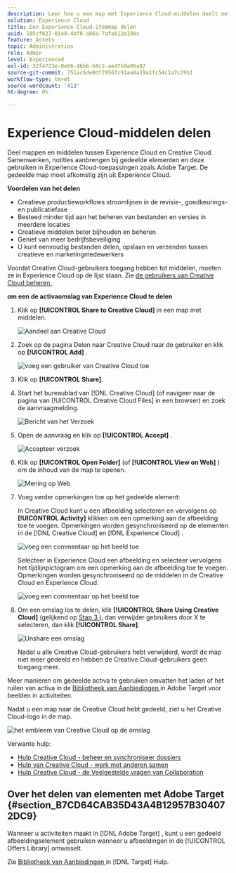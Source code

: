 ```yaml
---
description: Leer hoe u een map met Experience Cloud-middelen deelt met Creative Cloud-gebruikers.
solution: Experience Cloud
title: Een Experience Cloud-itemmap delen
uuid: 105cf627-0148-4bf8-ab6a-7afa612e198c
feature: Assets
topic: Administration
role: Admin
level: Experienced
exl-id: 32f4723e-0e66-46b6-b0c2-ae47b9a06a87
source-git-commit: 751ac6de0df2956fc91aa8a19a1fc54c1a7c29b1
workflow-type: tm+mt
source-wordcount: '413'
ht-degree: 0%

---
```


# Experience Cloud-middelen delen

Deel mappen en middelen tussen Experience Cloud en Creative Cloud. Samenwerken, notities aanbrengen bij gedeelde elementen en deze gebruiken in Experience Cloud-toepassingen zoals Adobe Target. De gedeelde map moet afkomstig zijn uit Experience Cloud.

**Voordelen van het delen**

* Creatieve productieworkflows stroomlijnen in de revisie-, goedkeurings- en publicatiefase
* Besteed minder tijd aan het beheren van bestanden en versies in meerdere locaties
* Creatieve middelen beter bijhouden en beheren
* Geniet van meer bedrijfsbeveiliging
* U kunt eenvoudig bestanden delen, opslaan en verzenden tussen creatieve en marketingmedewerkers

Voordat Creative Cloud-gebruikers toegang hebben tot middelen, moeten ze in Experience Cloud op de lijst staan. Zie [ de gebruikers van Creative Cloud beheren ](manage-cc-users.md).

**om een de activaomslag van Experience Cloud te delen**

1. Klik op **[!UICONTROL Share to Creative Cloud]** in een map met middelen.

   ![ Aandeel aan Creative Cloud ](../../assets/asset-share-cc.png)
1. Zoek op de pagina Delen naar Creative Cloud naar de gebruiker en klik op **[!UICONTROL Add]** .

   ![ voeg een gebruiker van Creative Cloud toe ](../../assets/asset-share-cc-page.png)

1. Klik op **[!UICONTROL Share]**.
1. Start het bureaublad van [!DNL Creative Cloud] (of navigeer naar de pagina van [!UICONTROL Creative Cloud Files] in een browser) en zoek de aanvraagmelding.

   ![ Bericht van het Verzoek ](../../assets/cc_share_request.png)
1. Open de aanvraag en klik op **[!UICONTROL Accept]** .

   ![ Accepteer verzoek ](../../assets/cc_share_accept.png)
1. Klik op **[!UICONTROL Open Folder]** (of **[!UICONTROL View on Web]** ) om de inhoud van de map te openen.

   ![ Mening op Web ](../../assets/creative_cloud_open_folder.png)
1. Voeg verder opmerkingen toe op het gedeelde element:

   In Creative Cloud kunt u een afbeelding selecteren en vervolgens op **[!UICONTROL Activity]** klikken om een opmerking aan de afbeelding toe te voegen. Opmerkingen worden gesynchroniseerd op de elementen in de [!DNL Creative Cloud] en [!DNL Experience Cloud] .

   ![ voeg een commentaar op het beeld ](../../assets/asset_comment_cc.png) toe

   Selecteer in Experience Cloud een afbeelding en selecteer vervolgens het tijdlijnpictogram om een opmerking aan de afbeelding toe te voegen. Opmerkingen worden gesynchroniseerd op de middelen in de Creative Cloud en Experience Cloud.

   ![ voeg een commentaar op het beeld ](../../assets/asset_comment_mac.png) toe

1. Om een omslag los te delen, klik **[!UICONTROL Share Using Creative Cloud]** (gelijkend op [ Stap 3 ](share.md)), dan verwijder gebruikers door X te selecteren, dan klik **[!UICONTROL Share]**.

   ![ Unshare een omslag ](../../assets/asset_remove_user.png)

   Nadat u alle Creative Cloud-gebruikers hebt verwijderd, wordt de map niet meer gedeeld en hebben de Creative Cloud-gebruikers geen toegang meer.

Meer manieren om gedeelde activa te gebruiken omvatten het laden of het ruilen van activa in de [ Bibliotheek van Aanbiedingen ](https://experienceleague.adobe.com/docs/target/using/experiences/offers/manage-content.html?lang=nl-NL) in Adobe Target voor beelden in activiteiten.

Nadat u een map naar de Creative Cloud hebt gedeeld, ziet u het Creative Cloud-logo in de map.

![ het embleem van Creative Cloud op de omslag ](../../assets/asset-cc-logo.png)

Verwante hulp:

* [ Hulp Creative Cloud - beheer en synchroniseer dossiers ](https://helpx.adobe.com/nl/creative-cloud/help/sync-creative-cloud-files.html)
* [ Hulp van Creative Cloud - werk met anderen samen ](https://helpx.adobe.com/nl/creative-cloud/help/collaboration.html)
* [ Hulp Creative Cloud - de Veelgestelde vragen van Collaboration ](https://helpx.adobe.com/nl/creative-cloud/help/collaboration-faq.html)

## Over het delen van elementen met Adobe Target {#section_B7CD64CAB35D43A4B12957B304072DC9}

Wanneer u activiteiten maakt in [!DNL Adobe Target] , kunt u een gedeeld afbeeldingselement gebruiken wanneer u afbeeldingen in de [!UICONTROL Offers Library] omwisselt.

Zie [ Bibliotheek van Aanbiedingen ](https://experienceleague.adobe.com/docs/target/using/experiences/offers/manage-content.html?lang=nl-NL) in [!DNL Target] Hulp.